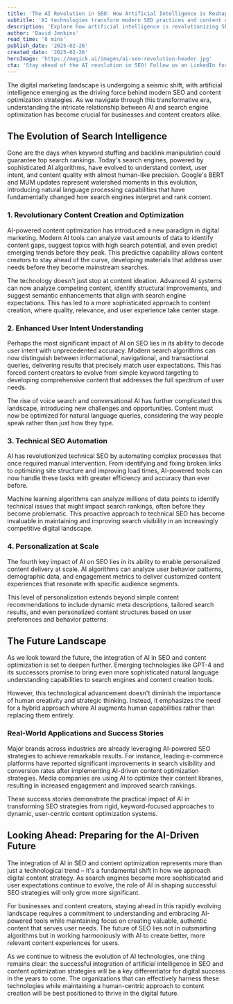 ```yaml
---
title: 'The AI Revolution in SEO: How Artificial Intelligence is Reshaping Digital Content Strategy'
subtitle: 'AI technologies transform modern SEO practices and content optimization'
description: 'Explore how artificial intelligence is revolutionizing SEO and content optimization strategies. From enhanced user intent understanding to personalized content delivery at scale, discover how AI is reshaping the future of digital marketing and what it means for businesses and content creators.'
author: 'David Jenkins'
read_time: '8 mins'
publish_date: '2025-02-26'
created_date: '2025-02-26'
heroImage: 'https://magick.ai/images/ai-seo-revolution-header.jpg'
cta: 'Stay ahead of the AI revolution in SEO! Follow us on LinkedIn for cutting-edge insights and strategies that will transform your digital content game.'
---
```


The digital marketing landscape is undergoing a seismic shift, with artificial intelligence emerging as the driving force behind modern SEO and content optimization strategies. As we navigate through this transformative era, understanding the intricate relationship between AI and search engine optimization has become crucial for businesses and content creators alike.

## The Evolution of Search Intelligence

Gone are the days when keyword stuffing and backlink manipulation could guarantee top search rankings. Today's search engines, powered by sophisticated AI algorithms, have evolved to understand context, user intent, and content quality with almost human-like precision. Google's BERT and MUM updates represent watershed moments in this evolution, introducing natural language processing capabilities that have fundamentally changed how search engines interpret and rank content.

### 1. Revolutionary Content Creation and Optimization

AI-powered content optimization has introduced a new paradigm in digital marketing. Modern AI tools can analyze vast amounts of data to identify content gaps, suggest topics with high search potential, and even predict emerging trends before they peak. This predictive capability allows content creators to stay ahead of the curve, developing materials that address user needs before they become mainstream searches.

The technology doesn't just stop at content ideation. Advanced AI systems can now analyze competing content, identify structural improvements, and suggest semantic enhancements that align with search engine expectations. This has led to a more sophisticated approach to content creation, where quality, relevance, and user experience take center stage.

### 2. Enhanced User Intent Understanding

Perhaps the most significant impact of AI on SEO lies in its ability to decode user intent with unprecedented accuracy. Modern search algorithms can now distinguish between informational, navigational, and transactional queries, delivering results that precisely match user expectations. This has forced content creators to evolve from simple keyword targeting to developing comprehensive content that addresses the full spectrum of user needs.

The rise of voice search and conversational AI has further complicated this landscape, introducing new challenges and opportunities. Content must now be optimized for natural language queries, considering the way people speak rather than just how they type.

### 3. Technical SEO Automation

AI has revolutionized technical SEO by automating complex processes that once required manual intervention. From identifying and fixing broken links to optimizing site structure and improving load times, AI-powered tools can now handle these tasks with greater efficiency and accuracy than ever before.

Machine learning algorithms can analyze millions of data points to identify technical issues that might impact search rankings, often before they become problematic. This proactive approach to technical SEO has become invaluable in maintaining and improving search visibility in an increasingly competitive digital landscape.

### 4. Personalization at Scale

The fourth key impact of AI on SEO lies in its ability to enable personalized content delivery at scale. AI algorithms can analyze user behavior patterns, demographic data, and engagement metrics to deliver customized content experiences that resonate with specific audience segments.

This level of personalization extends beyond simple content recommendations to include dynamic meta descriptions, tailored search results, and even personalized content structures based on user preferences and behavior patterns.

## The Future Landscape

As we look toward the future, the integration of AI in SEO and content optimization is set to deepen further. Emerging technologies like GPT-4 and its successors promise to bring even more sophisticated natural language understanding capabilities to search engines and content creation tools.

However, this technological advancement doesn't diminish the importance of human creativity and strategic thinking. Instead, it emphasizes the need for a hybrid approach where AI augments human capabilities rather than replacing them entirely.

### Real-World Applications and Success Stories

Major brands across industries are already leveraging AI-powered SEO strategies to achieve remarkable results. For instance, leading e-commerce platforms have reported significant improvements in search visibility and conversion rates after implementing AI-driven content optimization strategies. Media companies are using AI to optimize their content libraries, resulting in increased engagement and improved search rankings.

These success stories demonstrate the practical impact of AI in transforming SEO strategies from rigid, keyword-focused approaches to dynamic, user-centric content optimization systems.

## Looking Ahead: Preparing for the AI-Driven Future

The integration of AI in SEO and content optimization represents more than just a technological trend – it's a fundamental shift in how we approach digital content strategy. As search engines become more sophisticated and user expectations continue to evolve, the role of AI in shaping successful SEO strategies will only grow more significant.

For businesses and content creators, staying ahead in this rapidly evolving landscape requires a commitment to understanding and embracing AI-powered tools while maintaining focus on creating valuable, authentic content that serves user needs. The future of SEO lies not in outsmarting algorithms but in working harmoniously with AI to create better, more relevant content experiences for users.

As we continue to witness the evolution of AI technologies, one thing remains clear: the successful integration of artificial intelligence in SEO and content optimization strategies will be a key differentiator for digital success in the years to come. The organizations that can effectively harness these technologies while maintaining a human-centric approach to content creation will be best positioned to thrive in the digital future.